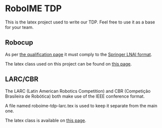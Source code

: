 RoboIME TDP
===========

This is the latex project used to write our TDP. Feel free to use it as a base for your team.

Robocup
-------

As per [the qualification page][1] it must comply to the [Springer LNAI format][2].

The latex class used on this project can be found on [this page][3].

LARC/CBR
--------

The LARC (Latin American Robotics Competition) and CBR (Competição Brasileira de Robótica) both
make use of the IEEE conference format.

A file named roboime-tdp-larc.tex is used to keep it separate from the main one.

The latex class is available on [this page][4].

[1]: http://robocupssl.cpe.ku.ac.th/robocup2014:qualification
[2]: http://www.springer.com/series/1244
[3]: http://www.springer.com/computer/lncs/lncs+authors?SGWID=0-40209-0-0-0
[4]: http://www.ieee.org/conferences_events/conferences/publishing/templates.html
